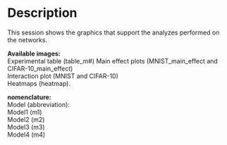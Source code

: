 # Description

This session shows the graphics that support the analyzes performed on the networks. <br />

**Available images:**<br />
Experimental table (table_m#)
Main effect plots (MNIST_main_effect and CIFAR-10_main_effect)<br />
Interaction plot (MNIST and CIFAR-10)<br />
Heatmaps (heatmap). <br />

**nomenclature:**<br />
Model (abbreviation):<br />
Model1 (m1) <br />
Model2 (m2) <br />
Model3 (m3) <br />
Model4 (m4) <br />

